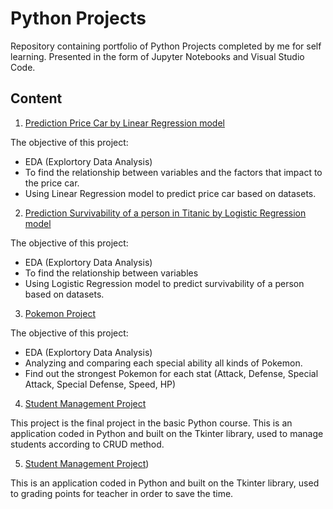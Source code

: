 # Python Projects
Repository containing portfolio of Python Projects completed by me for self learning. Presented in the form of Jupyter Notebooks and Visual Studio Code.

## Content

1. [Prediction Price Car by Linear Regression model](https://github.com/DinhNhatAnh/Project-Python/blob/master/Prediction%20Price%20Car%20by%20Linear%20Regression.ipynb)

  The objective of this project:
  - EDA (Explortory Data Analysis)
  - To find the relationship between variables and the factors that impact to the price car.
  - Using Linear Regression model to predict price car based on datasets.

2. [Prediction Survivability of a person in Titanic by Logistic Regression model](https://github.com/DinhNhatAnh/Project-Python/blob/master/Prediction%20Survived%20Titanic%20by%20Logistic%20Regression.ipynb)

  The objective of this project:
  - EDA (Explortory Data Analysis)
  - To find the relationship between variables 
  - Using Logistic Regression model to predict survivability of a person based on datasets.

3. [Pokemon Project](https://github.com/DinhNhatAnh/Project-Python/blob/master/Pokemon%20Project.ipynb)

The objective of this project:
  - EDA (Explortory Data Analysis)
  - Analyzing and comparing each special ability all kinds of Pokemon.
  - Find out the strongest Pokemon for each stat (Attack, Defense, Special Attack, Special Defense, Speed, HP)

4. [Student Management Project](https://github.com/DinhNhatAnh/Project-Python/blob/master/Student_management_Project.py)

This project is the final project in the basic Python course. This is an application coded in Python and built on the Tkinter library, used to manage students according to CRUD method.

5. [Student Management Project](https://github.com/DinhNhatAnh/Python-Projects/blob/master/Main.py))

This is an application coded in Python and built on the Tkinter library, used to grading points for teacher in order to save the time.
